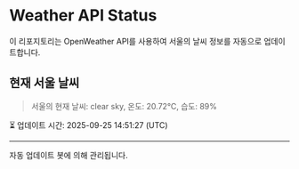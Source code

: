 
# Weather API Status

이 리포지토리는 OpenWeather API를 사용하여 서울의 날씨 정보를 자동으로 업데이트합니다.

## 현재 서울 날씨
> 서울의 현재 날씨: clear sky, 온도: 20.72°C, 습도: 89%

⏳ 업데이트 시간: 2025-09-25 14:51:27 (UTC)

---
자동 업데이트 봇에 의해 관리됩니다.
